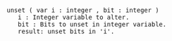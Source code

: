 <div class="mw-parser-output"><p><br />
<span id="bpunset"></span>
</p>
<pre>unset ( var i&#160;: integer , bit&#160;: integer )
   i&#160;: Integer variable to alter.
   bit&#160;: Bits to unset in integer variable.
   result: unset bits in 'i'.
</pre></div>